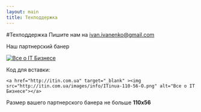 ```yaml
---
layout: main
title: Техподдержка
---
```

#Техподдержка
Пишите нам на ivan.ivanenko@gmail.com

Наш партнерский банер

<a href="http://itin.com.ua" target="_blank" ><img src="http://itin.com.ua/images/info/ITinua-110-56-O.png" alt="Все о IT Бизнесе"></a>

Код для вставки:  

    <a href="http://itin.com.ua" target="_blank" ><img src="http://itin.com.ua/images/info/ITinua-110-56-O.png" alt="Все о IT Бизнесе"></a>
    
    
Размер вашего партнерского банера не больше **110x56**

